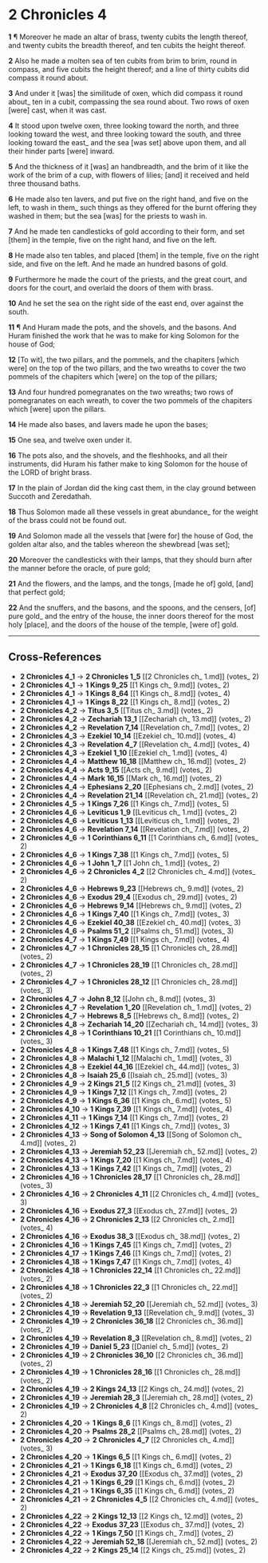 # 2 Chronicles 4

**1** ¶ Moreover he made an altar of brass, twenty cubits the length thereof, and twenty cubits the breadth thereof, and ten cubits the height thereof.

**2** Also he made a molten sea of ten cubits from brim to brim, round in compass, and five cubits the height thereof; and a line of thirty cubits did compass it round about.

**3** And under it [was] the similitude of oxen, which did compass it round about_ ten in a cubit, compassing the sea round about. Two rows of oxen [were] cast, when it was cast.

**4** It stood upon twelve oxen, three looking toward the north, and three looking toward the west, and three looking toward the south, and three looking toward the east_ and the sea [was set] above upon them, and all their hinder parts [were] inward.

**5** And the thickness of it [was] an handbreadth, and the brim of it like the work of the brim of a cup, with flowers of lilies; [and] it received and held three thousand baths.

**6** He made also ten lavers, and put five on the right hand, and five on the left, to wash in them_ such things as they offered for the burnt offering they washed in them; but the sea [was] for the priests to wash in.

**7** And he made ten candlesticks of gold according to their form, and set [them] in the temple, five on the right hand, and five on the left.

**8** He made also ten tables, and placed [them] in the temple, five on the right side, and five on the left. And he made an hundred basons of gold.

**9** Furthermore he made the court of the priests, and the great court, and doors for the court, and overlaid the doors of them with brass.

**10** And he set the sea on the right side of the east end, over against the south.

**11** ¶ And Huram made the pots, and the shovels, and the basons. And Huram finished the work that he was to make for king Solomon for the house of God;

**12** [To wit], the two pillars, and the pommels, and the chapiters [which were] on the top of the two pillars, and the two wreaths to cover the two pommels of the chapiters which [were] on the top of the pillars;

**13** And four hundred pomegranates on the two wreaths; two rows of pomegranates on each wreath, to cover the two pommels of the chapiters which [were] upon the pillars.

**14** He made also bases, and lavers made he upon the bases;

**15** One sea, and twelve oxen under it.

**16** The pots also, and the shovels, and the fleshhooks, and all their instruments, did Huram his father make to king Solomon for the house of the LORD of bright brass.

**17** In the plain of Jordan did the king cast them, in the clay ground between Succoth and Zeredathah.

**18** Thus Solomon made all these vessels in great abundance_ for the weight of the brass could not be found out.

**19** And Solomon made all the vessels that [were for] the house of God, the golden altar also, and the tables whereon the shewbread [was set];

**20** Moreover the candlesticks with their lamps, that they should burn after the manner before the oracle, of pure gold;

**21** And the flowers, and the lamps, and the tongs, [made he of] gold, [and] that perfect gold;

**22** And the snuffers, and the basons, and the spoons, and the censers, [of] pure gold_ and the entry of the house, the inner doors thereof for the most holy [place], and the doors of the house of the temple, [were of] gold.

---

## Cross-References

- **2 Chronicles 4_1** → **2 Chronicles 1_5** [[2 Chronicles ch_ 1.md]] (votes_ 2)
- **2 Chronicles 4_1** → **1 Kings 9_25** [[1 Kings ch_ 9.md]] (votes_ 2)
- **2 Chronicles 4_1** → **1 Kings 8_64** [[1 Kings ch_ 8.md]] (votes_ 4)
- **2 Chronicles 4_1** → **1 Kings 8_22** [[1 Kings ch_ 8.md]] (votes_ 2)
- **2 Chronicles 4_2** → **Titus 3_5** [[Titus ch_ 3.md]] (votes_ 2)
- **2 Chronicles 4_2** → **Zechariah 13_1** [[Zechariah ch_ 13.md]] (votes_ 2)
- **2 Chronicles 4_2** → **Revelation 7_14** [[Revelation ch_ 7.md]] (votes_ 2)
- **2 Chronicles 4_3** → **Ezekiel 10_14** [[Ezekiel ch_ 10.md]] (votes_ 4)
- **2 Chronicles 4_3** → **Revelation 4_7** [[Revelation ch_ 4.md]] (votes_ 4)
- **2 Chronicles 4_3** → **Ezekiel 1_10** [[Ezekiel ch_ 1.md]] (votes_ 4)
- **2 Chronicles 4_4** → **Matthew 16_18** [[Matthew ch_ 16.md]] (votes_ 2)
- **2 Chronicles 4_4** → **Acts 9_15** [[Acts ch_ 9.md]] (votes_ 2)
- **2 Chronicles 4_4** → **Mark 16_15** [[Mark ch_ 16.md]] (votes_ 2)
- **2 Chronicles 4_4** → **Ephesians 2_20** [[Ephesians ch_ 2.md]] (votes_ 2)
- **2 Chronicles 4_4** → **Revelation 21_14** [[Revelation ch_ 21.md]] (votes_ 2)
- **2 Chronicles 4_5** → **1 Kings 7_26** [[1 Kings ch_ 7.md]] (votes_ 5)
- **2 Chronicles 4_6** → **Leviticus 1_9** [[Leviticus ch_ 1.md]] (votes_ 2)
- **2 Chronicles 4_6** → **Leviticus 1_13** [[Leviticus ch_ 1.md]] (votes_ 2)
- **2 Chronicles 4_6** → **Revelation 7_14** [[Revelation ch_ 7.md]] (votes_ 2)
- **2 Chronicles 4_6** → **1 Corinthians 6_11** [[1 Corinthians ch_ 6.md]] (votes_ 2)
- **2 Chronicles 4_6** → **1 Kings 7_38** [[1 Kings ch_ 7.md]] (votes_ 5)
- **2 Chronicles 4_6** → **1 John 1_7** [[1 John ch_ 1.md]] (votes_ 2)
- **2 Chronicles 4_6** → **2 Chronicles 4_2** [[2 Chronicles ch_ 4.md]] (votes_ 2)
- **2 Chronicles 4_6** → **Hebrews 9_23** [[Hebrews ch_ 9.md]] (votes_ 2)
- **2 Chronicles 4_6** → **Exodus 29_4** [[Exodus ch_ 29.md]] (votes_ 2)
- **2 Chronicles 4_6** → **Hebrews 9_14** [[Hebrews ch_ 9.md]] (votes_ 2)
- **2 Chronicles 4_6** → **1 Kings 7_40** [[1 Kings ch_ 7.md]] (votes_ 3)
- **2 Chronicles 4_6** → **Ezekiel 40_38** [[Ezekiel ch_ 40.md]] (votes_ 3)
- **2 Chronicles 4_6** → **Psalms 51_2** [[Psalms ch_ 51.md]] (votes_ 3)
- **2 Chronicles 4_7** → **1 Kings 7_49** [[1 Kings ch_ 7.md]] (votes_ 4)
- **2 Chronicles 4_7** → **1 Chronicles 28_15** [[1 Chronicles ch_ 28.md]] (votes_ 2)
- **2 Chronicles 4_7** → **1 Chronicles 28_19** [[1 Chronicles ch_ 28.md]] (votes_ 2)
- **2 Chronicles 4_7** → **1 Chronicles 28_12** [[1 Chronicles ch_ 28.md]] (votes_ 3)
- **2 Chronicles 4_7** → **John 8_12** [[John ch_ 8.md]] (votes_ 3)
- **2 Chronicles 4_7** → **Revelation 1_20** [[Revelation ch_ 1.md]] (votes_ 2)
- **2 Chronicles 4_7** → **Hebrews 8_5** [[Hebrews ch_ 8.md]] (votes_ 2)
- **2 Chronicles 4_8** → **Zechariah 14_20** [[Zechariah ch_ 14.md]] (votes_ 3)
- **2 Chronicles 4_8** → **1 Corinthians 10_21** [[1 Corinthians ch_ 10.md]] (votes_ 3)
- **2 Chronicles 4_8** → **1 Kings 7_48** [[1 Kings ch_ 7.md]] (votes_ 5)
- **2 Chronicles 4_8** → **Malachi 1_12** [[Malachi ch_ 1.md]] (votes_ 3)
- **2 Chronicles 4_8** → **Ezekiel 44_16** [[Ezekiel ch_ 44.md]] (votes_ 3)
- **2 Chronicles 4_8** → **Isaiah 25_6** [[Isaiah ch_ 25.md]] (votes_ 3)
- **2 Chronicles 4_9** → **2 Kings 21_5** [[2 Kings ch_ 21.md]] (votes_ 3)
- **2 Chronicles 4_9** → **1 Kings 7_12** [[1 Kings ch_ 7.md]] (votes_ 2)
- **2 Chronicles 4_9** → **1 Kings 6_36** [[1 Kings ch_ 6.md]] (votes_ 5)
- **2 Chronicles 4_10** → **1 Kings 7_39** [[1 Kings ch_ 7.md]] (votes_ 4)
- **2 Chronicles 4_11** → **1 Kings 7_14** [[1 Kings ch_ 7.md]] (votes_ 2)
- **2 Chronicles 4_12** → **1 Kings 7_41** [[1 Kings ch_ 7.md]] (votes_ 3)
- **2 Chronicles 4_13** → **Song of Solomon 4_13** [[Song of Solomon ch_ 4.md]] (votes_ 2)
- **2 Chronicles 4_13** → **Jeremiah 52_23** [[Jeremiah ch_ 52.md]] (votes_ 2)
- **2 Chronicles 4_13** → **1 Kings 7_20** [[1 Kings ch_ 7.md]] (votes_ 4)
- **2 Chronicles 4_13** → **1 Kings 7_42** [[1 Kings ch_ 7.md]] (votes_ 2)
- **2 Chronicles 4_16** → **1 Chronicles 28_17** [[1 Chronicles ch_ 28.md]] (votes_ 3)
- **2 Chronicles 4_16** → **2 Chronicles 4_11** [[2 Chronicles ch_ 4.md]] (votes_ 3)
- **2 Chronicles 4_16** → **Exodus 27_3** [[Exodus ch_ 27.md]] (votes_ 2)
- **2 Chronicles 4_16** → **2 Chronicles 2_13** [[2 Chronicles ch_ 2.md]] (votes_ 4)
- **2 Chronicles 4_16** → **Exodus 38_3** [[Exodus ch_ 38.md]] (votes_ 2)
- **2 Chronicles 4_16** → **1 Kings 7_45** [[1 Kings ch_ 7.md]] (votes_ 2)
- **2 Chronicles 4_17** → **1 Kings 7_46** [[1 Kings ch_ 7.md]] (votes_ 2)
- **2 Chronicles 4_18** → **1 Kings 7_47** [[1 Kings ch_ 7.md]] (votes_ 4)
- **2 Chronicles 4_18** → **1 Chronicles 22_14** [[1 Chronicles ch_ 22.md]] (votes_ 2)
- **2 Chronicles 4_18** → **1 Chronicles 22_3** [[1 Chronicles ch_ 22.md]] (votes_ 2)
- **2 Chronicles 4_18** → **Jeremiah 52_20** [[Jeremiah ch_ 52.md]] (votes_ 3)
- **2 Chronicles 4_19** → **Revelation 9_13** [[Revelation ch_ 9.md]] (votes_ 3)
- **2 Chronicles 4_19** → **2 Chronicles 36_18** [[2 Chronicles ch_ 36.md]] (votes_ 2)
- **2 Chronicles 4_19** → **Revelation 8_3** [[Revelation ch_ 8.md]] (votes_ 2)
- **2 Chronicles 4_19** → **Daniel 5_23** [[Daniel ch_ 5.md]] (votes_ 2)
- **2 Chronicles 4_19** → **2 Chronicles 36_10** [[2 Chronicles ch_ 36.md]] (votes_ 2)
- **2 Chronicles 4_19** → **1 Chronicles 28_16** [[1 Chronicles ch_ 28.md]] (votes_ 2)
- **2 Chronicles 4_19** → **2 Kings 24_13** [[2 Kings ch_ 24.md]] (votes_ 2)
- **2 Chronicles 4_19** → **Jeremiah 28_3** [[Jeremiah ch_ 28.md]] (votes_ 2)
- **2 Chronicles 4_19** → **2 Chronicles 4_8** [[2 Chronicles ch_ 4.md]] (votes_ 2)
- **2 Chronicles 4_20** → **1 Kings 8_6** [[1 Kings ch_ 8.md]] (votes_ 2)
- **2 Chronicles 4_20** → **Psalms 28_2** [[Psalms ch_ 28.md]] (votes_ 2)
- **2 Chronicles 4_20** → **2 Chronicles 4_7** [[2 Chronicles ch_ 4.md]] (votes_ 3)
- **2 Chronicles 4_20** → **1 Kings 6_5** [[1 Kings ch_ 6.md]] (votes_ 2)
- **2 Chronicles 4_21** → **1 Kings 6_18** [[1 Kings ch_ 6.md]] (votes_ 2)
- **2 Chronicles 4_21** → **Exodus 37_20** [[Exodus ch_ 37.md]] (votes_ 2)
- **2 Chronicles 4_21** → **1 Kings 6_29** [[1 Kings ch_ 6.md]] (votes_ 2)
- **2 Chronicles 4_21** → **1 Kings 6_35** [[1 Kings ch_ 6.md]] (votes_ 2)
- **2 Chronicles 4_21** → **2 Chronicles 4_5** [[2 Chronicles ch_ 4.md]] (votes_ 2)
- **2 Chronicles 4_22** → **2 Kings 12_13** [[2 Kings ch_ 12.md]] (votes_ 2)
- **2 Chronicles 4_22** → **Exodus 37_23** [[Exodus ch_ 37.md]] (votes_ 2)
- **2 Chronicles 4_22** → **1 Kings 7_50** [[1 Kings ch_ 7.md]] (votes_ 2)
- **2 Chronicles 4_22** → **Jeremiah 52_18** [[Jeremiah ch_ 52.md]] (votes_ 2)
- **2 Chronicles 4_22** → **2 Kings 25_14** [[2 Kings ch_ 25.md]] (votes_ 2)
